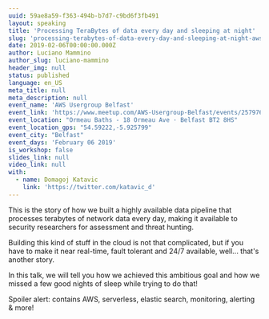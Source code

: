 ```yaml
---
uuid: 59ae8a59-f363-494b-b7d7-c9bd6f3fb491
layout: speaking
title: 'Processing TeraBytes of data every day and sleeping at night'
slug: 'processing-terabytes-of-data-every-day-and-sleeping-at-night-aws-usergroup-belfast'
date: 2019-02-06T00:00:00.000Z
author: Luciano Mammino
author_slug: luciano-mammino
header_img: null
status: published
language: en_US
meta_title: null
meta_description: null
event_name: 'AWS Usergroup Belfast'
event_link: 'https://www.meetup.com/AWS-Usergroup-Belfast/events/257976141/'
event_location: "Ormeau Baths - 18 Ormeau Ave · Belfast BT2 8HS"
event_location_gps: "54.59222,-5.925799"
event_city: "Belfast"
event_days: 'February 06 2019'
is_workshop: false
slides_link: null
video_link: null
with:
  - name: Domagoj Katavic
    link: 'https://twitter.com/katavic_d'
---
```


This is the story of how we built a highly available data pipeline that processes terabytes of network data every day, making it available to security researchers for assessment and threat hunting.

Building this kind of stuff in the cloud is not that complicated, but if you have to make it near real-time, fault tolerant and 24/7 available, well... that's another story.

In this talk, we will tell you how we achieved this ambitious goal and how we missed a few good nights of sleep while trying to do that!

Spoiler alert: contains AWS, serverless, elastic search, monitoring, alerting & more!
